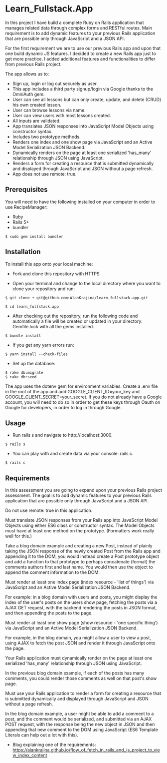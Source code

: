 # Learn_Fullstack.App

In this project I have build a complete Ruby on Rails application that manages related data through complex forms and RESTful routes. 
Main requirement is to add dynamic features to your previous Rails application that are possible only through JavaScript and a JSON API.

For the first requirement we are to use our previous Rails app and upon that one build dynamic JS features. I decided to create a new Rails app just to get more practice. I added additional features and functionalities to differ from previous Rails project.

The app allows us to:

- Sign up, login or log out securely as user.
- This app includes a third party signup/login via Google thanks to the OmniAuth gem.
- User can see all lessons but can only create, update, and delete (CRUD) his own created lesson. 
- User can browse lessons via name.
- User can view users with most lessons created.
- All inputs are validated.
- App translates JSON responses into JavaScript Model Objects using constructor syntax. 
- Includes two prototype methods.
- Renders one index and one show page via JavaScript and an Active Model Serialization JSON Backend.
- Dynamically renders on the page at least one serialized 'has_many' relationship through JSON using JavaScript.
- Renders a form for creating a resource that is submitted dynamically and displayed through JavaScript and JSON without a page refresh.
- App does not use remote: true.

## Prerequisites

You will need to have the following installed on your computer in order to use RecipeManager:

- Ruby
- Rails 5+
- bundler

```
$ sudo gem install bundler
```
## Installation

To install this app onto your local machine:

- Fork and clone this repository with HTTPS

- Open your terminal and change to the local directory where you want to clone your repository and run:
```
$ git clone + git@github.com:AlanKrajina/learn_fullstack.app.git
```
```
$ cd learn_fullstack.app
```

- After checking out the repository, run the following code and automatically a file will be created or updated in your directory: Gemfile.lock with all the gems installed.
```
$ bundle install
```
- If you get any yarn errors run:
```
$ yarn install --check-files
```
- Set up the database:
```
$ rake db:migrate
$ rake db:seed

```
The app uses the dotenv gem for environment variables. Create a .env file in the root of the app and add GOOGLE_CLIENT_ID=your_key and GOOGLE_CLIENT_SECRET=your_secret. If you do not already have a Google account, you will need to do so in order to get these keys through Oauth on Google for developers, in order to log in through Google.

## Usage

- Run rails s and navigate to http://localhost:3000.
```
$ rails s
```
- You can play with and create data via your console: rails c.
```
$ rails c
```
## Requirements

In this assessment you are going to expand upon your previous Rails project assessment. The goal is to add dynamic features to your previous Rails application that are possible only through JavaScript and a JSON API.

Do not use remote: true in this application.

Must translate JSON responses from your Rails app into JavaScript Model Objects using either ES6 class or constructor syntax. The Model Objects must have at least one method on the prototype. (Formatters work really well for this.)

Take a blog domain example and creating a new Post, instead of plainly taking the JSON response of the newly created Post from the Rails app and appending it to the DOM, you would instead create a Post prototype object and add a function to that prototype to perhaps concatenate (format) the comments authors first and last name. You would then use the object to append the comment information to the DOM.

Must render at least one index page (index resource - 'list of things') via JavaScript and an Active Model Serialization JSON Backend.

For example: in a blog domain with users and posts, you might display the index of the user's posts on the users show page, fetching the posts via a AJAX GET request, with the backend rendering the posts in JSON format, and then appending the posts to the page.

Must render at least one show page (show resource - 'one specific thing') via JavaScript and an Active Model Serialization JSON Backend.

For example, in the blog domain, you might allow a user to view a post, using AJAX to fetch the post JSON and render it through JavaScript onto the page.

Your Rails application must dynamically render on the page at least one serialized 'has_many' relationship through JSON using JavaScript.

In the previous blog domain example, if each of the posts has many comments, you could render those comments as well on that post's show page.

Must use your Rails application to render a form for creating a resource that is submitted dynamically and displayed through JavaScript and JSON without a page refresh.

In the blog domain example, a user might be able to add a comment to a post, and the comment would be serialized, and submitted via an AJAX POST request, with the response being the new object in JSON and then appending that new comment to the DOM using JavaScript (ES6 Template Literals can help out a lot with this).

- Blog explaining one of the requirements: https://alankrajina.github.io/flow_of_fetch_in_rails_and_js_project_to_view_index_content
